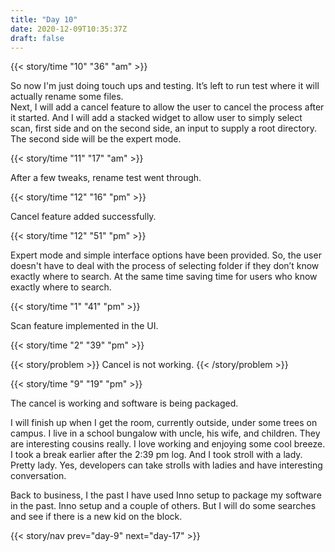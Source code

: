 ```yaml
---
title: "Day 10"
date: 2020-12-09T10:35:37Z
draft: false
---
```

<!-- last stop -->
{{< story/time "10" "36" "am" >}}

So now I'm just doing touch ups and testing. It’s left to run test where it will actually rename some files.  
Next, I will add a cancel feature to allow the user to cancel the process after it started. And I will add a stacked widget to allow user to simply select scan, first side and on the second side, an input to supply a root directory. The second side will be the expert mode.   <!--more-->

{{< story/time "11" "17" "am" >}}

After a few tweaks, rename test went through. 

{{< story/time "12" "16" "pm" >}}

Cancel feature added successfully. 

{{< story/time "12" "51" "pm" >}}

Expert mode and simple interface options have been provided. So, the user doesn't have to deal with the process of selecting folder if they don’t know exactly where to search. At the same time saving time for users who know exactly where to search. 

{{< story/time "1" "41" "pm" >}}

Scan feature implemented in the UI. 

{{< story/time "2" "39" "pm" >}}

{{< story/problem >}} Cancel is not working. {{< /story/problem >}}

{{< story/time "9" "19" "pm" >}}

The cancel is working and software is being packaged. 

I will finish up when I get the room, currently outside, under some trees on campus. I live in a school bungalow with uncle, his wife, and children. They are interesting cousins really. I love working and enjoying some cool breeze.  
I took a break earlier after the 2:39 pm log. And I took stroll with a lady. Pretty lady. Yes, developers can take strolls with ladies and have interesting conversation. 

Back to business, I the past I have used Inno setup to package my software in the past. Inno setup and a couple of others. But I will do some searches and see if there is a new kid on the block. 

{{< story/nav prev="day-9" next="day-17" >}}
